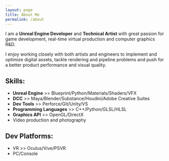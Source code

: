 ```yaml
---
layout: page
title: About Me
permalink: /about
---
```


I am a **Unreal Engine Developer** and **Technical Artist** with great passion for
game development, real-time virtual production and computer graphics R&D.

I enjoy working closely with both artists and engineers to implement and optimize
digital assets, tackle rendering and pipeline problems and push for a better product
performance and visual quality.

## Skills:
* **Unreal Engine** >> Blueprint/Python/Materials/Shaders/VFX
* **DCC** >> Maya/Blender/Substance/Houdini/Adobe Creative Suites
* **Dev Tools** >> Perforce/Git/Unity/VS
* **Programming Languages** >> C++/Python/GLSL/HLSL
* **Graphics API** >> OpenGL/DirectX
* Video production and photography

## Dev Platforms:
* VR >> Oculus/Vive/PSVR
* PC/Console
